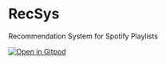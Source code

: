 # RecSys
Recommendation System for Spotify Playlists

[![Open in Gitpod](https://gitpod.io/button/open-in-gitpod.svg)](https://saishdesai23-recsys-d81rae7zdvy.ws-us105.gitpod.io/)
